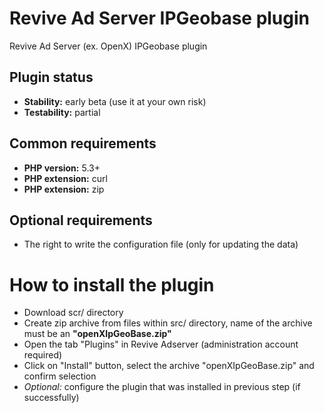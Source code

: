 # Revive Ad Server IPGeobase plugin
Revive Ad Server (ex. OpenX) IPGeobase plugin

## Plugin status
* **Stability:** early beta (use it at your own risk)
* **Testability:** partial
 
## Common requirements
* **PHP version:** 5.3+
* **PHP extension:** curl
* **PHP extension:** zip
 
## Optional requirements
* The right to write the configuration file (only for updating the data)

# How to install the plugin
* Download scr/ directory
* Create zip archive from files within src/ directory, name of the archive must be an **"openXIpGeoBase.zip"**
* Open the tab "Plugins" in Revive Adserver (administration account required)
* Click on "Install" button, select the archive "openXIpGeoBase.zip" and confirm selection
* *Optional:* configure the plugin that was installed in previous step (if successfully)
